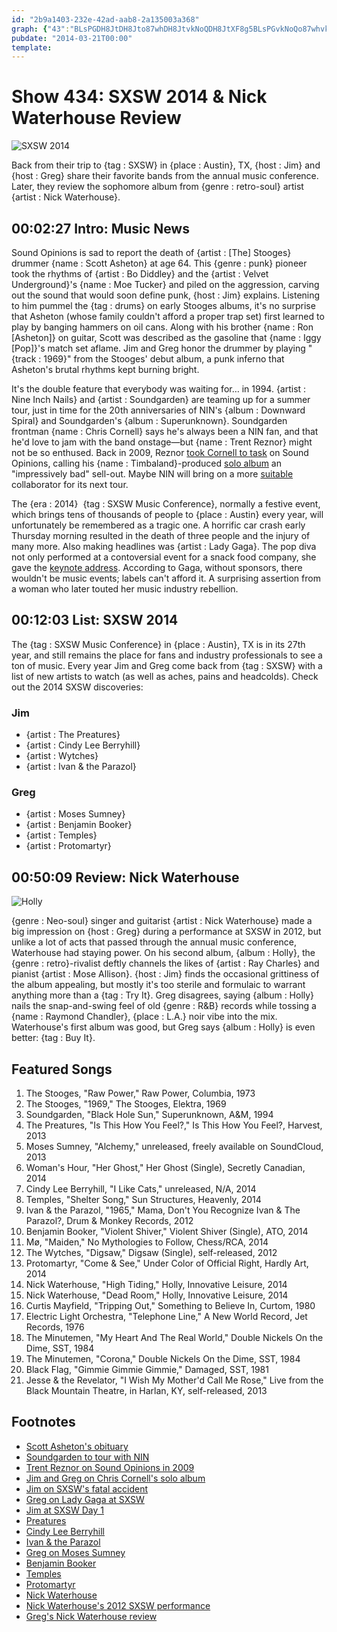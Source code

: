 ```yaml
---
id: "2b9a1403-232e-42ad-aab8-2a135003a368"
graph: {"43":"BLsPGDH8JtDH8Jto87whDH8JtvkNoQDH8JtXF8g5BLsPGvkNoQo87whvkNoQTARUivkNoQnPKGyyhPS7TARUinPKGyVJe9zp94wxQ9k1Lp94wx5TX02p94wx5TX02NDHzO5TX02BLecn52Z2INDHzO","K3":"FjmkRaG4LX5DQlJFjmkRFjmkReY9ocFjmkRGJNRT88yjfFjmkRFjmkRxtG37FjmkRGrAGG","2BL":"BDocoBHmDKBHmDKt5mzKBHmDKPvXXOBHmDKd78iu97qipBHm1GX6cfddhnxe"}
pubdate: "2014-03-21T00:00"
template: 
---
```






# Show 434: SXSW 2014 & Nick Waterhouse Review

![SXSW 2014](https://static.soundopinions.org/images/2014/sxsw_web.jpg)

Back from their trip to {tag : SXSW} in {place : Austin}, TX, {host : Jim} and {host : Greg} share their favorite bands from the annual music conference. Later, they review the sophomore album from {genre : retro-soul} artist {artist : Nick Waterhouse}.



## 00:02:27 Intro: Music News

Sound Opinions is sad to report the death of {artist : [The] Stooges} drummer {name : Scott Asheton} at age 64. This {genre : punk} pioneer took the rhythms of {artist : Bo Diddley} and the {artist : Velvet Underground}'s {name : Moe Tucker} and piled on the aggression, carving out the sound that would soon define punk, {host : Jim} explains. Listening to him pummel the {tag : drums} on early Stooges albums, it's no surprise that Asheton (whose family couldn't afford a proper trap set) first learned to play by banging hammers on oil cans. Along with his brother {name : Ron [Asheton]} on guitar, Scott was described as the gasoline that {name : Iggy [Pop]}'s match set aflame. Jim and Greg honor the drummer by playing "{track : 1969}" from the Stooges' debut album, a punk inferno that Asheton's brutal rhythms kept burning bright.

It's the double feature that everybody was waiting for… in 1994. {artist : Nine Inch Nails} and {artist : Soundgarden} are teaming up for a summer tour, just in time for the 20th anniversaries of NIN's {album : Downward Spiral} and Soundgarden's {album : Superunknown}. Soundgarden frontman {name : Chris Cornell} says he's always been a NIN fan, and that he'd love to jam with the band onstage—but {name : Trent Reznor} might not be so enthused. Back in 2009, Reznor [took Cornell to task](/show/186/) on Sound Opinions, calling his {name : Timbaland}-produced [solo album](/show/172/#chriscornell) an "impressively bad" sell-out. Maybe NIN will bring on a more [suitable](http://www.stereogum.com/1279942/heres-the-call-me-maybe-x-nine-inch-nails-mashup-of-your-nightmares/mp3s/) collaborator for its next tour.

The {era : 2014}  {tag : SXSW Music Conference}, normally a festive event, which brings tens of thousands of people to {place : Austin} every year, will unfortunately be remembered as a tragic one. A horrific car crash early Thursday morning resulted in the death of three people and the injury of many more. Also making headlines was {artist : Lady Gaga}. The pop diva not only performed at a contoversial event for a snack food company, she gave the [keynote address](http://www.fuse.tv/2014/03/lady-gaga-sxsw-2014-keynote-address). According to Gaga, without sponsors, there wouldn't be music events; labels can't afford it. A surprising assertion from a woman who later touted her music industry rebellion.



## 00:12:03 List: SXSW 2014

The {tag : SXSW Music Conference} in {place : Austin}, TX is in its 27th year, and still remains the place for fans and industry professionals to see a ton of music. Every year Jim and Greg come back from {tag : SXSW} with a list of new artists to watch (as well as aches, pains and headcolds). Check out the 2014 SXSW discoveries:


### Jim

- {artist : The Preatures}
- {artist : Cindy Lee Berryhill}
- {artist : Wytches}
- {artist : Ivan & the Parazol}


### Greg

- {artist : Moses Sumney}
- {artist : Benjamin Booker}
- {artist : Temples}
- {artist : Protomartyr}



## 00:50:09 Review: Nick Waterhouse

![Holly](https://static.soundopinions.org/assets/434/2BL0.jpg)

{genre : Neo-soul} singer and guitarist {artist : Nick Waterhouse} made a big impression on {host : Greg} during a performance at SXSW in 2012, but unlike a lot of acts that passed through the annual music conference, Waterhouse had staying power. On his second album, {album : Holly}, the {genre : retro}-rivalist deftly channels the likes of {artist : Ray Charles} and pianist {artist : Mose Allison}. {host : Jim} finds the occasional grittiness of the album appealing, but mostly it's too sterile and formulaic to warrant anything more than a {tag : Try It}. Greg disagrees, saying {album : Holly} nails the snap-and-swing feel of old {genre : R&B} records while tossing a {name : Raymond Chandler}, {place : L.A.} noir vibe into the mix. Waterhouse's first album was good, but Greg says {album : Holly} is even better: {tag : Buy It}.



## Featured Songs

1. The Stooges, "Raw Power," Raw Power, Columbia, 1973
2. The Stooges, "1969," The Stooges, Elektra, 1969
3. Soundgarden, "Black Hole Sun," Superunknown, A&M, 1994
4. The Preatures, "Is This How You Feel?," Is This How You Feel?, Harvest, 2013
5. Moses Sumney, "Alchemy," unreleased, freely available on SoundCloud, 2013
6. Woman's Hour, "Her Ghost," Her Ghost (Single), Secretly Canadian, 2014
7. Cindy Lee Berryhill, "I Like Cats," unreleased, N/A, 2014
8. Temples, "Shelter Song," Sun Structures, Heavenly, 2014
9. Ivan & the Parazol, "1965," Mama, Don't You Recognize Ivan & The Parazol?, Drum & Monkey Records, 2012
10. Benjamin Booker, "Violent Shiver," Violent Shiver (Single), ATO, 2014
11. Mø, "Maiden," No Mythologies to Follow, Chess/RCA, 2014
12. The Wytches, "Digsaw," Digsaw (Single), self-released, 2012
13. Protomartyr, "Come & See," Under Color of Official Right, Hardly Art, 2014
14. Nick Waterhouse, "High Tiding," Holly, Innovative Leisure, 2014
15. Nick Waterhouse, "Dead Room," Holly, Innovative Leisure, 2014
16. Curtis Mayfield, "Tripping Out," Something to Believe In, Curtom, 1980
17. Electric Light Orchestra, "Telephone Line," A New World Record, Jet Records, 1976
18. The Minutemen, "My Heart And The Real World," Double Nickels On the Dime, SST, 1984
19. The Minutemen, "Corona," Double Nickels On the Dime, SST, 1984
20. Black Flag, "Gimmie Gimmie Gimmie," Damaged, SST, 1981
21. Jesse & the Revelator, "I Wish My Mother'd Call Me Rose," Live from the Black Mountain Theatre, in Harlan, KY, self-released, 2013



## Footnotes

- [Scott Asheton's obituary](http://www.freep.com/article/20140316/ENT04/303160152/scott-asheton-dies-stooges)
- [Soundgarden to tour with NIN](http://www.spin.com/articles/soundgarden-nine-inch-nails-tour-collaboration-trent-reznor-chris-cornell-feud/)
- [Trent Reznor on Sound Opinions in 2009](/show/186/)
- [Jim and Greg on Chris Cornell's solo album](http://www.soundopinions.org/show/172/#chriscornell)
- [Jim on SXSW's fatal accident](http://www.wbez.org/blogs/jim-derogatis/2014-03/fatal-vehicular-assault-mars-sxsw-2014-109848)
- [Greg on Lady Gaga at SXSW](http://www.chicagotribune.com/entertainment/music/turnitup/chi-lady-gaga-sxsw-20140314,0,1885653.story)
- [Jim at SXSW Day 1](http://www.wbez.org/blogs/jim-derogatis/2014-03/sxsw-2014-dispatch-1-well-least-it-ain%E2%80%99t-snowing-109840)
- [Preatures](http://thepreatures.com/)
- [Cindy Lee Berryhill](http://www.cindyleeberryhill.com/)
- [Ivan & the Parazol](http://ivanandtheparazol.com/)
- [Greg on Moses Sumney](http://www.chicagotribune.com/entertainment/music/turnitup/chi-moses-sumney-at-sxsw-sumney-artist-to-watch-20140312,0,6050117.column)
- [Benjamin Booker](http://atorecords.com/artists/benjamin-booker/)
- [Temples](http://templestheband.com/)
- [Protomartyr](https://soundcloud.com/protomartyr)
- [Nick Waterhouse](http://nickwaterhouse.com/)
- [Nick Waterhouse's 2012 SXSW performance](http://www.rollingstone.com/music/videos/nick-waterhouse-complete-sxsw-rock-room-set-20120316)
- [Greg's Nick Waterhouse review](http://www.chicagotribune.com/entertainment/music/turnitup/ct-nick-waterhouse-holly-lincoln-hall-20140220,0,1890840.column)
